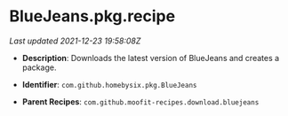 # BlueJeans.pkg.recipe

_Last updated 2021-12-23 19:58:08Z_

- **Description**: Downloads the latest version of BlueJeans and creates a package.

- **Identifier**: `com.github.homebysix.pkg.BlueJeans`

- **Parent Recipes**: `com.github.moofit-recipes.download.bluejeans`